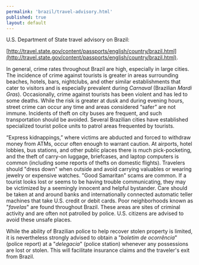 ```yaml
--- 
permalink: 'brazil/travel-advisory.html' 
published: true 
layout: default
---
```

U.S. Department of State travel advisory on Brazil:

[http://travel.state.gov/content/passports/english/country/brazil.html](http://travel.state.gov/content/passports/english/country/brazil.html).

In general, crime rates throughout Brazil are high, especially in large cities. The incidence of crime against tourists is greater in areas surrounding beaches, hotels, bars, nightclubs, and other similar establishments that cater to visitors and is especially prevalent during _Carnaval_ (Brazilian _Mardi Gras_). Occasionally, crime against tourists has been violent and has led to some deaths. While the risk is greater at dusk and during evening hours, street crime can occur any time and areas considered “safer” are not immune. Incidents of theft on city buses are frequent, and such transportation should be avoided. Several Brazilian cities have established specialized tourist police units to patrol areas frequented by tourists.

“Express kidnappings,” where victims are abducted and forced to withdraw money from ATMs, occur often enough to warrant caution. At airports, hotel lobbies, bus stations, and other public places there is much pick-pocketing, and the theft of carry-on luggage, briefcases, and laptop computers is common (including some reports of thefts on domestic flights). Travelers should "dress down" when outside and avoid carrying valuables or wearing jewelry or expensive watches. "Good Samaritan" scams are common. If a tourist looks lost or seems to be having trouble communicating, they may be victimized by a seemingly innocent and helpful bystander. Care should be taken at and around banks and internationally connected automatic teller machines that take U.S. credit or debit cards. Poor neighborhoods known as "_favelas_" are found throughout Brazil. These areas are sites of criminal activity and are often not patrolled by police. U.S. citizens are advised to avoid these unsafe places.

While the ability of Brazilian police to help recover stolen property is limited, it is nevertheless strongly advised to obtain a "_boletim de ocorrência_" (police report) at a "_delegacia_" (police station) whenever any possessions are lost or stolen. This will facilitate insurance claims and the traveler's exit from Brazil.
